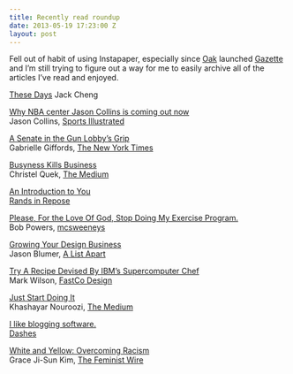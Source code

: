 ```yaml
---
title: Recently read roundup
date: 2013-05-19 17:23:00 Z
layout: post
---
```


Fell out of habit of using Instapaper, especially since [Oak](http://oak.is) launched [Gazette](http://gazette.io) and I’m still trying to figure out a way for me to easily archive all of the articles I’ve read and enjoyed.

[These Days](http://www.amazon.com/gp/product/1482692414/ref=as_li_ss_tl?ie=UTF8&camp=1789&creative=390957&creativeASIN=1482692414&linkCode=as2&tag=yokois-20)
Jack Cheng

[Why NBA center Jason Collins is coming out now](http://si.printthis.clickability.com/pt/cpt?expire=&title=NBA+player+Jason+Collins+says+he+is+gay+-+The+Magazine+-+SI.com&urlID=507319622&action=cpt&partnerID=2356&fb=Y&url=http%3A%2F%2Fsportsillustrated.cnn.com%2Fmagazine%2Fnews%2F20130429%2Fjason-collins-gay-nba-player%2F%23all)  
Jason Collins, [Sports Illustrated](http://si.com)

[A Senate in the Gun Lobby’s Grip](http://www.nytimes.com/2013/04/18/opinion/a-senate-in-the-gun-lobbys-grip.html)  
Gabrielle Giffords, [The New York Times](http://nytimes.com)

[Busyness Kills Business](https://medium.com/what-i-learned-today/7e6bc442785c)  
Christel Quek, [The Medium](http://medium.com)

[An Introduction to You](http://www.randsinrepose.com/archives/2013/04/07/an_introduction_to_you.html)  
[Rands in Repose](http://www.randsinrepose.com/)

[Please, For the Love Of God, Stop Doing My Exercise Program.](http://www.mcsweeneys.net/articles/please-for-the-love-of-god-stop-doing-my-exercise-program)  
Bob Powers, [mcsweeneys](http://www.mcsweeneys.net/)

[Growing Your Design Business](http://alistapart.com/article/growing-your-design-business)  
Jason Blumer, [A List Apart](http://alistapart.com)

[Try A Recipe Devised By IBM’s Supercomputer Chef](http://www.fastcodesign.com/1672444/try-a-recipe-devised-by-ibms-supercomputer-chef)  
Mark Wilson, [FastCo Design](http://fastcodesign.com)

[Just Start Doing It](https://medium.com/what-i-learned-today/63033dcd3630)  
Khashayar Nouroozi, [The Medium](http://medium.com)

[I like blogging software.](http://dashes.com/anil/2013/04/i-like-blogging-software.html)  
[Dashes](http://dashes.com)

[White and Yellow: Overcoming Racism](http://thefeministwire.com/2013/04/overcomingracism/)  
Grace Ji-Sun Kim, [The Feminist Wire](http://thefeministwire.com/)

